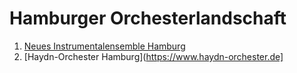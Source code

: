# Hamburger Orchesterlandschaft

1. [Neues Instrumentalensemble Hamburg](https://www.nih-hamburg.de/)
2. [Haydn-Orchester Hamburg](https://www.haydn-orchester.de]